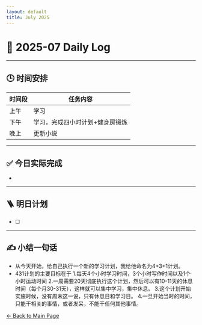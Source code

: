 ```yaml
---
layout: default
title: July 2025
---
```


# 📅 2025-07  Daily Log



---
## 🕒 时间安排

| 时间段 | 任务内容 |
|--------|----------| 
| 上午 |学习 |
| 下午 | 学习，完成四小时计划+健身房锻炼| 
| 晚上 | 更新小说 |



---

## ✅ 今日实际完成

- 
---


## 🪜 明日计划
- [ ] 



---

## ✍️ 小结一句话
- 从今天开始，给自己执行一个新的学习计划，我给他命名为4+3+1计划。
- 431计划的主要目标在于
  1.每天4个小时学习时间，3个小时写作时间以及1个小时运动时间
  2.一周需要20天彻底执行这个计划，然后可以有10-11天的休息时间（每个月30-31天），这样就可以集中学习，集中休息。
  3.这个计划开始实施时候，没有周末这一说，只有休息日和学习日。
  4.一旦开始当时的时间，只能干相关的事情，或者发呆，不能干任何其他事情。


[← Back to Main Page](/index.md)
 

